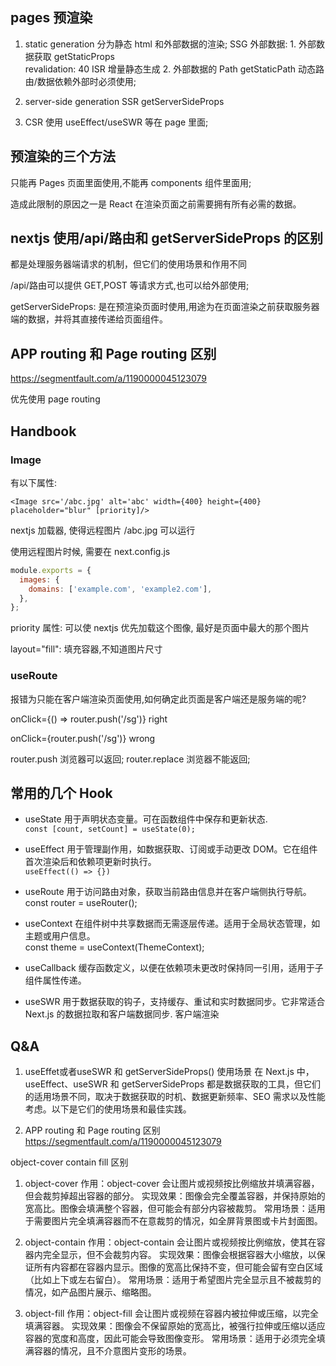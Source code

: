 ## pages 预渲染

1. static generation
   分为静态 html 和外部数据的渲染; SSG
   外部数据: 1. 外部数据获取 getStaticProps  
    revalidation: 40 ISR 增量静态生成 2. 外部数据的 Path getStaticPath 动态路由/数据依赖外部时必须使用;
2. server-side generation SSR
   getServerSideProps

3. CSR
   使用 useEffect/useSWR 等在 page 里面;

## 预渲染的三个方法

只能再 Pages 页面里面使用,不能再 components 组件里面用;

造成此限制的原因之一是 React 在渲染页面之前需要拥有所有必需的数据。

## nextjs 使用/api/路由和 getServerSideProps 的区别

都是处理服务器端请求的机制，但它们的使用场景和作用不同

/api/路由可以提供 GET,POST 等请求方式,也可以给外部使用;

getServerSideProps: 是在预渲染页面时使用,用途为在页面渲染之前获取服务器端的数据，并将其直接传递给页面组件。

## APP routing 和 Page routing 区别

https://segmentfault.com/a/1190000045123079

优先使用 page routing

## Handbook

### Image

有以下属性:

    <Image src='/abc.jpg' alt='abc' width={400} height={400} placeholder="blur" [priority]/>

nextjs 加载器, 使得远程图片 /abc.jpg 可以运行

使用远程图片时候, 需要在 next.config.js

```js
module.exports = {
  images: {
    domains: ['example.com', 'example2.com'],
  },
};
```

priority 属性: 可以使 nextjs 优先加载这个图像, 最好是页面中最大的那个图片

layout="fill": 填充容器,不知道图片尺寸

### useRoute

报错为只能在客户端渲染页面使用,如何确定此页面是客户端还是服务端的呢?

onClick={() => router.push('/sg')} right

onClick={router.push('/sg')} wrong

router.push 浏览器可以返回;
router.replace 浏览器不能返回;

## 常用的几个 Hook

- useState 用于声明状态变量。可在函数组件中保存和更新状态.  
   `const [count, setCount] = useState(0);`
- useEffect 用于管理副作用，如数据获取、订阅或手动更改 DOM。它在组件首次渲染后和依赖项更新时执行。  
   `useEffect(() => {})`

- useRoute 用于访问路由对象，获取当前路由信息并在客户端侧执行导航。  
   const router = useRouter();

- useContext 在组件树中共享数据而无需逐层传递。适用于全局状态管理，如主题或用户信息。  
   const theme = useContext(ThemeContext);

- useCallback 缓存函数定义，以便在依赖项未更改时保持同一引用，适用于子组件属性传递。

- useSWR 用于数据获取的钩子，支持缓存、重试和实时数据同步。它非常适合 Next.js 的数据拉取和客户端数据同步. 客户端渲染






## Q&A
1. useEffet或者useSWR 和 getServerSideProps() 使用场景
在 Next.js 中，useEffect、useSWR 和 getServerSideProps 都是数据获取的工具，但它们的适用场景不同，取决于数据获取的时机、数据更新频率、SEO 需求以及性能考虑。以下是它们的使用场景和最佳实践。

2. APP routing 和 Page routing 区别
https://segmentfault.com/a/1190000045123079

object-cover contain fill 区别

1. object-cover
作用：object-cover 会让图片或视频按比例缩放并填满容器，但会裁剪掉超出容器的部分。
实现效果：图像会完全覆盖容器，并保持原始的宽高比。图像会填满整个容器，但可能会有部分内容被裁剪。
常用场景：适用于需要图片完全填满容器而不在意裁剪的情况，如全屏背景图或卡片封面图。

2. object-contain
作用：object-contain 会让图片或视频按比例缩放，使其在容器内完全显示，但不会裁剪内容。
实现效果：图像会根据容器大小缩放，以保证所有内容都在容器内显示。图像的宽高比保持不变，但可能会留有空白区域（比如上下或左右留白）。
常用场景：适用于希望图片完全显示且不被裁剪的情况，如产品图片展示、缩略图。

3. object-fill
作用：object-fill 会让图片或视频在容器内被拉伸或压缩，以完全填满容器。
实现效果：图像会不保留原始的宽高比，被强行拉伸或压缩以适应容器的宽度和高度，因此可能会导致图像变形。
常用场景：适用于必须完全填满容器的情况，且不介意图片变形的场景。
